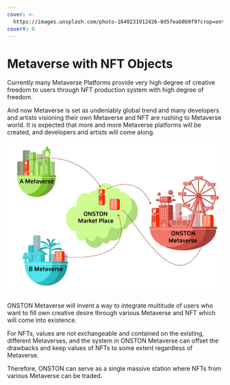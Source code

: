 ```yaml
---
cover: >-
  https://images.unsplash.com/photo-1640231912426-0d5feab0b9f9?crop=entropy&cs=srgb&fm=jpg&ixid=MnwxOTcwMjR8MHwxfHNlYXJjaHw1fHxuZnR8ZW58MHx8fHwxNjQyNjUzMTA2&ixlib=rb-1.2.1&q=85
coverY: 0
---
```


# Metaverse with NFT Objects

Currently many Metaverse Platforms provide very high degree of creative freedom to users through NFT production system with high degree of freedom.

And now Metaverse is set as undeniably global trend and many developers and artists visioning their own Metaverse and NFT are rushing to Metaverse world. It is expected that more and more Metaverse platforms will be created, and developers and artists will come along.

![](<../.gitbook/assets/image (6) (1) (1) (1).png>)

ONSTON Metaverse will invent a way to integrate multitude of users who want to fill own creative desire through various Metaverse and NFT which will come into existence.

For NFTs, values are not exchangeable and contained on the existing, different Metaverses, and the system in ONSTON Metaverse can offset the drawbacks and keep values of NFTs to some extent regardless of Metaverse.

Therefore, ONSTON can serve as a single massive station where NFTs from various Metaverse can be traded.
